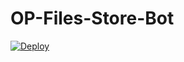 # OP-Files-Store-Bot


[![Deploy](https://www.herokucdn.com/deploy/button.svg)](https://heroku.com/deploy?template=https://github.com/GOVINDA888/OP-Files-Store-Bot)
